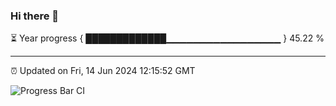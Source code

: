 ### Hi there 👋

⏳ Year progress { █████████████▁▁▁▁▁▁▁▁▁▁▁▁▁▁▁▁▁ } 45.22 %

---

⏰ Updated on Fri, 14 Jun 2024 12:15:52 GMT

![Progress Bar CI](https://github.com/Shyam-Makwana/GitHub-Actions-Demo/workflows/Progress%20Bar%20CI/badge.svg)
